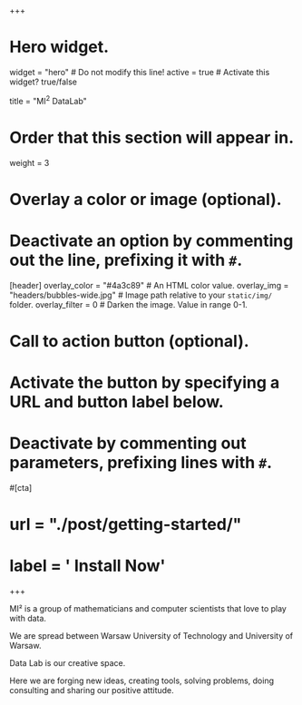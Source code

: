 +++
# Hero widget.
widget = "hero"  # Do not modify this line!
active = true  # Activate this widget? true/false

title = "MI<sup>2</sup> DataLab"

# Order that this section will appear in.
weight = 3

# Overlay a color or image (optional).
#   Deactivate an option by commenting out the line, prefixing it with `#`.
[header]
  overlay_color = "#4a3c89"  # An HTML color value.
  overlay_img = "headers/bubbles-wide.jpg"  # Image path relative to your `static/img/` folder.
  overlay_filter = 0  # Darken the image. Value in range 0-1.

# Call to action button (optional).
#   Activate the button by specifying a URL and button label below.
#   Deactivate by commenting out parameters, prefixing lines with `#`.
#[cta]
#  url = "./post/getting-started/"
#  label = '<i class="fas fa-download"></i> Install Now'
+++

<p class="hero-lead">MI² is a group of mathematicians and computer scientists that love to play with data.</p>

<p class="hero-lead">We are spread between Warsaw University of Technology and University of Warsaw.</p> 

<p class="hero-lead">Data Lab is our creative space.</p> 

<p class="hero-lead">Here we are forging new ideas, creating tools, solving problems, doing consulting and sharing our positive attitude.</p>

